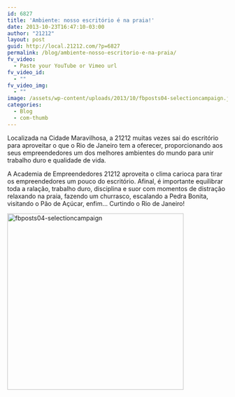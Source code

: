 ```yaml
---
id: 6827
title: 'Ambiente: nosso escritório é na praia!'
date: 2013-10-23T16:47:10-03:00
author: "21212"
layout: post
guid: http://local.21212.com/?p=6827
permalink: /blog/ambiente-nosso-escritorio-e-na-praia/
fv_video:
  - Paste your YouTube or Vimeo url
fv_video_id:
  - ""
fv_video_img:
  - ""
image: /assets/wp-content/uploads/2013/10/fbposts04-selectioncampaign.jpg
categories:
  - Blog
  - com-thumb
---
```

<p dir="ltr">
  Localizada na Cidade Maravilhosa, a 21212 muitas vezes sai do escritório para aproveitar o que o Rio de Janeiro tem a oferecer, proporcionando aos seus empreendedores um dos melhores ambientes do mundo para unir trabalho duro e qualidade de vida.
</p>

A Academia de Empreendedores 21212 aproveita o clima carioca para tirar os empreendedores um pouco do escritório. Afinal, é importante equilibrar toda a ralação, trabalho duro, disciplina e suor com momentos de distração relaxando na praia, fazendo um churrasco, escalando a Pedra Bonita, visitando o Pão de Açúcar, enfim… Curtindo o Rio de Janeiro!

[<img class="aligncenter size-full wp-image-6828" alt="fbposts04-selectioncampaign" src="{{ site.url }}/assets/wp-content/uploads/2013/10/fbposts04-selectioncampaign.jpg" width="403" height="403" srcset="{{ site.url }}/assets/wp-content/uploads/2013/10/fbposts04-selectioncampaign.jpg 403w, {{ site.url }}/assets/wp-content/uploads/2013/10/fbposts04-selectioncampaign-150x150.jpg 150w, {{ site.url }}/assets/wp-content/uploads/2013/10/fbposts04-selectioncampaign-300x300.jpg 300w" sizes="(max-width: 403px) 100vw, 403px" />](http://local.21212.com/assets/wp-content/uploads/2013/10/fbposts04-selectioncampaign.jpg)